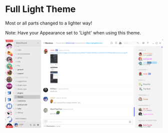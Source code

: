 # Full Light Theme

Most or all parts changed to a lighter way! 

Note: Have your Appearance set to 'Light' when using this theme.


<img src="https://raw.githubusercontent.com/mrmaple240/theme-preview-images/master/Discord_2017-06-08_02-57-05.png"/>
